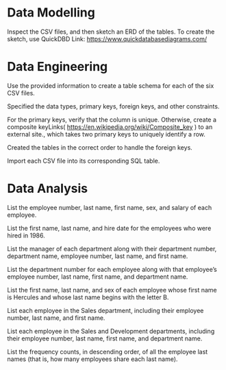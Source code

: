 # Data Modelling
Inspect the CSV files, and then sketch an ERD of the tables.  To create the sketch, use QuickDBD Link: https://www.quickdatabasediagrams.com/

# Data Engineering
Use the provided information to create a table schema for each of the six CSV files. 

Specified the data types, primary keys, foreign keys, and other constraints.

For the primary keys, verify that the column is unique. Otherwise, create a composite keyLinks( https://en.wikipedia.org/wiki/Composite_key ) to an external site., which takes two primary keys to uniquely identify a row.

Created the tables in the correct order to handle the foreign keys.

Import each CSV file into its corresponding SQL table.

# Data Analysis
List the employee number, last name, first name, sex, and salary of each employee.

List the first name, last name, and hire date for the employees who were hired in 1986.

List the manager of each department along with their department number, department name, employee number, last name, and first name.

List the department number for each employee along with that employee’s employee number, last name, first name, and department name.

List the first name, last name, and sex of each employee whose first name is Hercules and whose last name begins with the letter B.

List each employee in the Sales department, including their employee number, last name, and first name.

List each employee in the Sales and Development departments, including their employee number, last name, first name, and department name.

List the frequency counts, in descending order, of all the employee last names (that is, how many employees share each last name).
